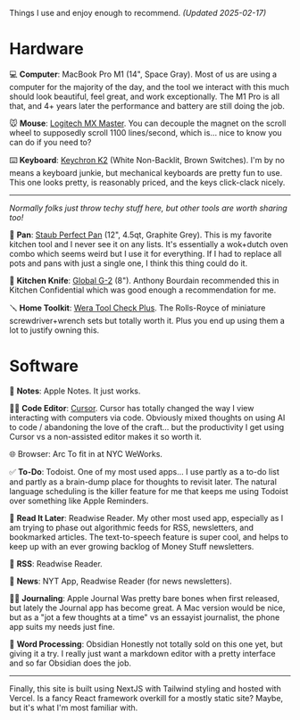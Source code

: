 Things I use and enjoy enough to recommend.
*(Updated 2025-02-17)*
# Hardware
💻 **Computer**: MacBook Pro M1 (14", Space Gray). 
Most of us are using a computer for the majority of the day, and the tool we interact with this much should look beautiful, feel great, and work exceptionally. The M1 Pro is all that, and 4+ years later the performance and battery are still doing the job. 

🐭 **Mouse**: [Logitech MX Master](https://www.logitech.com/en-us/products/mice/mx-master-3s.html).
You can decouple the magnet on the scroll wheel to supposedly scroll 1100 lines/second, which is... nice to know you can do if you need to?

⌨️ **Keyboard**: [Keychron K2](https://www.keychron.com/products/keychron-k2-wireless-mechanical-keyboard?variant=39900390686809) (White Non-Backlit, Brown Switches).
I'm by no means a keyboard junkie, but mechanical keyboards are pretty fun to use. This one looks pretty, is reasonably priced, and the keys click-clack nicely.

---
*Normally folks just throw techy stuff here, but other tools are worth sharing too!*

🥘 **Pan**: [Staub Perfect Pan](https://www.zwilling.com/us/staub-cast-iron---woks%2F-perfect-pans-12-inch-perfect-pan-graphite-grey-1312918/40511-462-0.html?cgid=our-brands_staub_cast-iron_woks-perfect-pans) (12", 4.5qt, Graphite Grey).
This is my favorite kitchen tool and I never see it on any lists. It's essentially a wok+dutch oven combo which seems weird but I use it for everything. If I had to replace all pots and pans with just a single one, I think this thing could do it.

🔪 **Kitchen Knife**: [Global G-2](https://www.globalcutleryusa.com/classic-g-2) (8").
Anthony Bourdain recommended this in Kitchen Confidential which was good enough a recommendation for me.

🪛 **Home Toolkit**: [Wera Tool Check Plus](https://products.wera.de/en/bits_holders_adaptors_and_sets_bit_sets_tool-checks_and_bit-checks_with_zyklop_mini_ratchet_tool-check_plus.html.html).
The Rolls-Royce of miniature screwdriver+wrench sets but totally worth it. Plus you end up using them a lot to justify owning this.

# Software
📝 **Notes**: Apple Notes.
It just works.

🧑‍💻 **Code Editor**: [Cursor](https://www.cursor.com/).
Cursor has totally changed the way I view interacting with computers via code. Obviously mixed thoughts on using AI to code / abandoning the love of the craft... but the productivity I get using Cursor vs a non-assisted editor makes it so worth it.

🌐 Browser: Arc
To fit in at NYC WeWorks.

✅ **To-Do**: Todoist.
One of my most used apps... I use partly as a to-do list and partly as a brain-dump place for thoughts to revisit later. The natural language scheduling is the killer feature for me that keeps me using Todoist over something like Apple Reminders.

📑 **Read It Later**: Readwise Reader.
My other most used app, especially as I am trying to phase out algorithmic feeds for RSS, newsletters, and bookmarked articles. The text-to-speech feature is super cool, and helps to keep up with an ever growing backlog of Money Stuff newsletters.

📖 **RSS**: Readwise Reader.

📰 **News**: NYT App, Readwise Reader (for news newsletters).

✍🏼 **Journaling**: Apple Journal
Was pretty bare bones when first released, but lately the Journal app has become great. A Mac version would be nice, but as a "jot a few thoughts at a time" vs an essayist journalist, the phone app suits my needs just fine.

📜 **Word Processing**: Obsidian
Honestly not totally sold on this one yet, but giving it a try. I really just want a markdown editor with a pretty interface and so far Obsidian does the job.

---
Finally, this site is built using NextJS with Tailwind styling and hosted with Vercel. Is a fancy React framework overkill for a mostly static site? Maybe, but it's what I'm most familiar with.